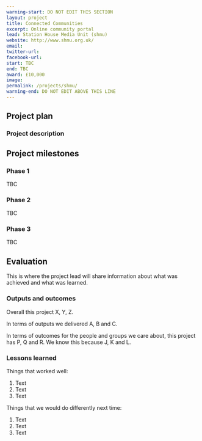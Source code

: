 ```yaml
---
warning-start: DO NOT EDIT THIS SECTION
layout: project
title: Connected Communities
excerpt: Online community portal
lead: Station House Media Unit (shmu)
website: http://www.shmu.org.uk/
email: 
twitter-url: facebook-url: 
start: TBC
end: TBC
award: £10,000
image:
permalink: /projects/shmu/
warning-end: DO NOT EDIT ABOVE THIS LINE
---
```


## Project plan

### Project description





## Project milestones

### Phase 1

TBC

### Phase 2

TBC

### Phase 3

TBC



## Evaluation

This is where the project lead will share information about what was achieved and what was learned.

### Outputs and outcomes

Overall this project X, Y, Z.

In terms of outputs we delivered A, B and C.

In terms of outcomes for the people and groups we care about, this project has P, Q and R. We know this because J, K and L.

### Lessons learned

Things that worked well:

1. Text
2. Text
3. Text

Things that we would do differently next time:

1. Text
2. Text
3. Text
